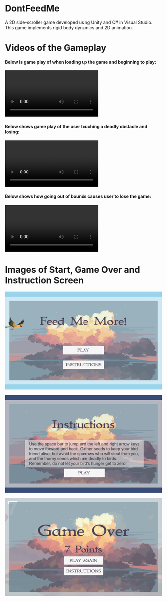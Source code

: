 # DontFeedMe
A 2D side-scroller game developed using Unity and C# in Visual Studio. This game implements rigid body dynamics and 2D animation.

# Videos of the Gameplay

#### Below is game play of when loading up the game and beginning to play:
<video src="Gameplay1.mov"></video>

#### Below shows game play of the user touching a deadly obstacle and losing:
<video src="Gameplay2.mov"></video>

#### Below shows how going out of bounds causes user to lose the game: 
<video src="Gameplay3.mov"></video>

# Images of Start, Game Over and Instruction Screen
![Game Start Screen](Gamestart.png)

![Game Instructions Screen](Instructions.png)

![Game Over Screen](Gameover.png)
